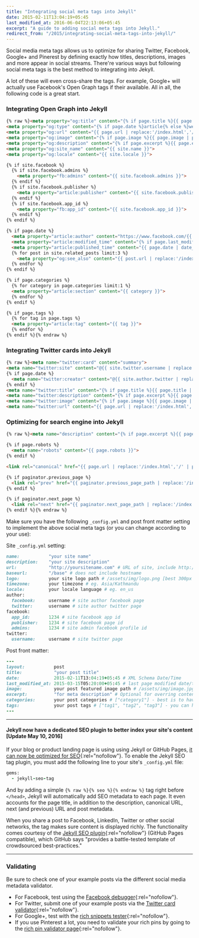```yaml
---
title: "Integrating social meta tags into Jekyll"
date: 2015-02-11T13:04:19+05:45
last_modified_at: 2016-06-04T22:13:06+05:45
excerpt: "A guide to adding social meta tags into Jekyll."
redirect_from: "/2015/integrating-social-meta-tags-into-jekyll/"
---
```


Social media meta tags allows us to optimize for sharing Twitter, Facebook, Google+ and Pinerest by defining exactly how titles, descriptions, images and more appear in social streams. There're various ways but following social meta tags is the best method to integrating into Jekyll.

A lot of these will even cross-share the tags. For example, Google+ will actually use Facebook's Open Graph tags if their available. All in all, the following code is a great start.

### Integrating Open Graph into Jekyll

```html
{% raw %}<meta property="og:title" content="{% if page.title %}{{ page.title | smartify | strip_html | strip_newlines | escape_once }}{% else %}{{ site.name }}{% endif %}">
<meta property="og:type" content="{% if page.date %}article{% else %}website{% endif %}">
<meta property="og:url" content="{{ page.url | replace:'/index.html','/' | prepend: site.baseurl | prepend: site.url }}">
<meta property="og:image" content="{% if page.image %}{{ page.image | prepend: site.baseurl | prepend: site.url }}{% else %}{{ site.logo | prepend: site.baseurl | prepend: site.url }}{% endif %}">
<meta property="og:description" content="{% if page.excerpt %}{{ page.excerpt | markdownify | strip_html | strip_newlines | truncate: 160 | escape_once }}{% else %}{{ site.description }}{% endif %}">
<meta property="og:site_name" content="{{ site.name }}">
<meta property="og:locale" content="{{ site.locale }}">

{% if site.facebook %}
  {% if site.facebook.admins %}
    <meta property="fb:admins" content="{{ site.facebook.admins }}">
  {% endif %}
  {% if site.facebook.publisher %}
    <meta property="article:publisher" content="{{ site.facebook.publisher }}">
  {% endif %}
  {% if site.facebook.app_id %}
    <meta property="fb:app_id" content="{{ site.facebook.app_id }}">
  {% endif %}
{% endif %}

{% if page.date %}
  <meta property="article:author" content="https://www.facebook.com/{{ site.author.facebook }}">
  <meta property="article:modified_time" content="{% if page.last_modified_at %}{{ page.last_modified_at | date_to_xmlschema }}{% else %}{{ page.date | date_to_xmlschema }}{% endif %}">
  <meta property="article:published_time" content="{{ page.date | date_to_xmlschema }}">
  {% for post in site.related_posts limit:3 %}
    <meta property="og:see_also" content="{{ post.url | replace:'/index.html','/' | prepend: site.baseurl | prepend: site.url }}">
  {% endfor %}
{% endif %}

{% if page.categories %}
  {% for category in page.categories limit:1 %}
  <meta property="article:section" content="{{ category }}">
  {% endfor %}
{% endif %}

{% if page.tags %}
  {% for tag in page.tags %}
  <meta property="article:tag" content="{{ tag }}">
  {% endfor %}
{% endif %}{% endraw %}
```

### Integrating Twitter cards into Jekyll

```html
{% raw %}<meta name="twitter:card" content="summary">
<meta name="twitter:site" content="@{{ site.twitter.username | replace:'@','' }}">
{% if page.date %}
  <meta name="twitter:creator" content="@{{ site.author.twitter | replace:'@','' }}">
{% endif %}
<meta name="twitter:title" content="{% if page.title %}{{ page.title | smartify | strip_html | strip_newlines | escape_once }}{% else %}{{ site.name }}{% endif %}">
<meta name="twitter:description" content="{% if page.excerpt %}{{ page.excerpt | markdownify | strip_html | strip_newlines | truncate: 160 | escape_once }}{% else %}{{ site.description }}{% endif %}">
<meta name="twitter:image" content="{% if page.image %}{{ page.image | prepend: site.baseurl | prepend: site.url }}{% else %}{{ site.logo | prepend: site.baseurl | prepend: site.url }}{% endif %}">
<meta name="twitter:url" content="{{ page.url | replace:'/index.html','/' | prepend: site.baseurl | prepend: site.url }}">{% endraw %}
```

### Optimizing for search engine into Jekyll

```html
{% raw %}<meta name="description" content="{% if page.excerpt %}{{ page.excerpt | markdownify | strip_html | strip_newlines | truncate: 160 | escape_once }}{% else %}{{ site.description }}{% endif %}">

{% if page.robots %}
  <meta name="robots" content="{{ page.robots }}">
{% endif %}

<link rel="canonical" href="{{ page.url | replace:'/index.html','/' | prepend: site.baseurl | prepend: site.url }}">

{% if paginator.previous_page %}
  <link rel="prev" href="{{ paginator.previous_page_path | replace:'/index.html','/' | prepend: site.baseurl | prepend: site.url }}">
{% endif %}

{% if paginator.next_page %}
  <link rel="next" href="{{ paginator.next_page_path | replace:'/index.html','/' | prepend: site.baseurl | prepend: site.url }}">
{% endif %}{% endraw %}
```

Make sure you have the following `_config.yml` and post front matter setting to implement the above social meta tags (or you can change according to your use):

Site `_config.yml` setting:

```rb
name:           "your site name"
description:    "your site description"
url:            "http://yoursitename.com" # URL of site, include http://, do not include a trailing slash
baseurl:        "/base" # does not include hostname
logo:           your site logo path # /assets/img/logo.png [best 300px X 300px]
timezone:       your timezone # eg. Asia/Kathmandu
locale:         your locale language # eg. en_us
author:
  facebook:     username # site author facebook page
  twitter:      username # site author twitter page
facebook:
  app_id:       1234 # site facebook app id
  publisher:    1234 # site facebook page id
  admins:       1234 # site admin facebook profile id
twitter:
  username:     username # site twitter page
```

Post front matter:

```rb
---
layout:           post
title:            "your post title"
date:             2015-02-11T13:04:19+05:45 # XML Schema Date/Time
last_modified_at: 2015-03-15T05:20:00+05:45 # last page modified date/time
image:            your post featured image path # /assets/img/image.jpg
excerpt:          "for meta description" # Optional for overring content excerpt
categories:       your post categories # ["category1"] - best is to have one category in a post
tags:             your post tags # ["tag1", "tag2", "tag3"] - you can have several post tags
---
```

---

#### Jekyll now have a dedicated SEO plugin to better index your site's content [Update May 10, 2016]

If your blog or product landing page is using using Jekyll or GitHub Pages, [it can now be optimized for SEO](http://github.com/blog/2162-better-discoverability-for-github-pages-sites){:rel="nofollow"}. To enable the Jekyll SEO tag plugin, you must add the following line to your site's `_config.yml` file:

```ruby
gems:
  - jekyll-seo-tag
```

And by adding a simple `{% raw %}{% seo %}{% endraw %}` tag right before `</head>`, Jekyll will automatically add SEO metadata to each page. It even accounts for the page title, in addition to the description, canonical URL, next (and previous) URL and post metadata.

When you share a post to Facebook, LinkedIn, Twitter or other social networks, the tag makes sure content is displayed richly. The functionality comes courtesy of the [Jekyll SEO plugin](http://github.com/jekyll/jekyll-seo-tag){:rel="nofollow"} (GitHub Pages compatible), which GitHub says "provides a battle-tested template of crowdsourced best-practices."

---

### Validating

Be sure to check one of your example posts via the different social media metadata validator.

* For Facebook, test using the [Facebook debugger](http://developers.facebook.com/tools/debug){:rel="nofollow"}.
* For Twitter, submit one of your example posts via the [Twitter card validator](http://cards-dev.twitter.com/validator){:rel="nofollow"}.
* For Google+, test with the [rich snippets tester](http://www.google.com/webmasters/tools/richsnippets){:rel="nofollow"}.
* If you use Pinterest a lot, you need to validate your rich pins by going to the [rich pin validator page](http://developers.pinterest.com/tools/url-debugger/){:rel="nofollow"}.
